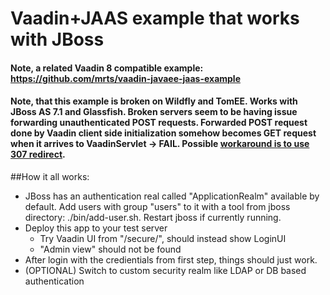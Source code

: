 # Vaadin+JAAS example that works with JBoss

#### Note, a related Vaadin 8 compatible example: https://github.com/mrts/vaadin-javaee-jaas-example

#### Note, that this example is broken on Wildfly and TomEE. Works with  JBoss AS 7.1 and Glassfish. Broken servers seem to be having issue forwarding unauthenticated POST requests. Forwarded POST request done by Vaadin client side initialization somehow becomes GET request when it arrives to VaadinServlet -> FAIL.  Possible [workaround is to use 307 redirect](https://github.com/mstahv/vaadin-cdi-jaas-jbossas-example/compare/workaround?expand=1&w=1).

##How it all works:

* JBoss has an authentication real called "ApplicationRealm" available by default. Add users with group "users" to it with a tool from jboss directory: ./bin/add-user.sh. Restart jboss if currently running.
* Deploy this app to your test server
	* Try Vaadin UI from "/secure/", should instead show LoginUI
	* "Admin view" should not be found 
* After login with the credientials from first step, things should just work.
* (OPTIONAL) Switch to custom security realm like LDAP or DB based authentication


